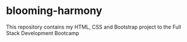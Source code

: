 # blooming-harmony
This repository contains my HTML, CSS and Bootstrap project to the Full Stack Development Bootcamp
